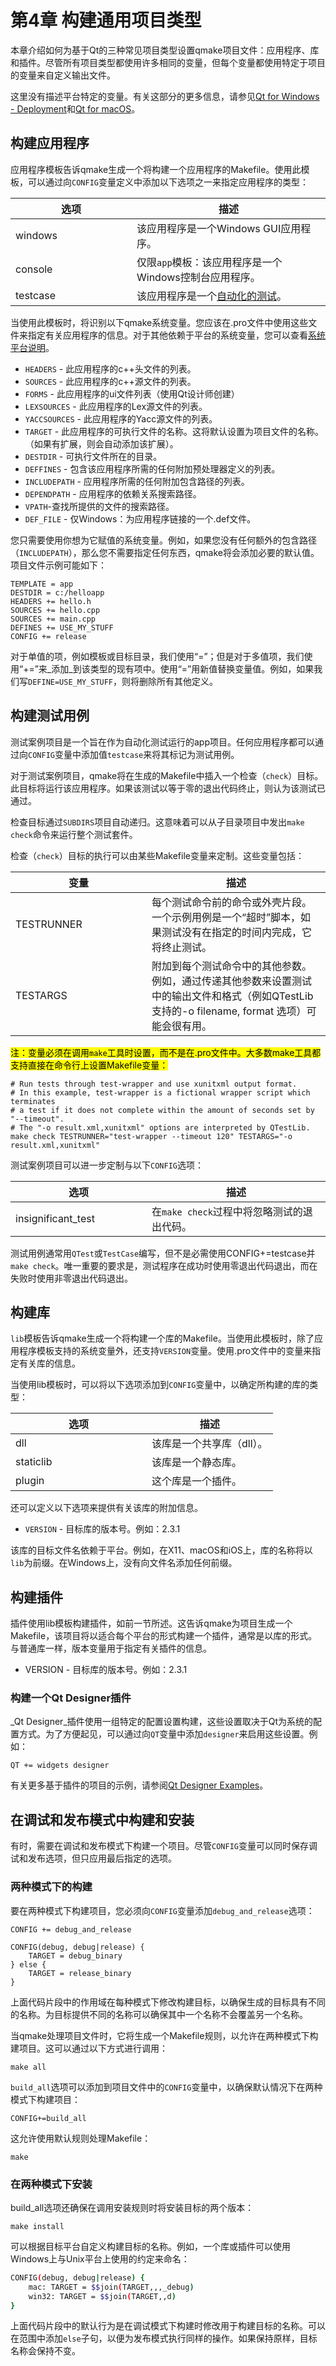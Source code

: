 # 第4章 构建通用项目类型

本章介绍如何为基于Qt的三种常见项目类型设置qmake项目文件：应用程序、库和插件。尽管所有项目类型都使用许多相同的变量，但每个变量都使用特定于项目的变量来自定义输出文件。

这里没有描述平台特定的变量。有关这部分的更多信息，请参见[Qt for Windows - Deployment](https://doc.qt.io/qt-5/windows-deployment.html)和[Qt for macOS](https://doc.qt.io/qt-5/macos.html)。

## 构建应用程序 <a href="#_toc31112" id="_toc31112"></a>

应用程序模板告诉qmake生成一个将构建一个应用程序的Makefile。使用此模板，可以通过向`CONFIG`变量定义中添加以下选项之一来指定应用程序的类型：

<table><thead><tr><th width="178">选项</th><th>描述</th></tr></thead><tbody><tr><td>windows</td><td>该应用程序是一个Windows GUI应用程序。</td></tr><tr><td>console</td><td>仅限<code>app</code>模板：该应用程序是一个Windows控制台应用程序。</td></tr><tr><td>testcase</td><td>该应用程序是一个<a href="di-4-zhang-gou-jian-tong-yong-xiang-mu-lei-xing.md#_toc7489">自动化的测试</a>。</td></tr></tbody></table>

当使用此模板时，将识别以下qmake系统变量。您应该在.pro文件中使用这些文件来指定有关应用程序的信息。对于其他依赖于平台的系统变量，您可以查看[系统平台说明](di-6-zhang-xi-tong-ping-tai-shuo-ming.md)。

* `HEADERS` - 此应用程序的c++头文件的列表。
* `SOURCES` - 此应用程序的c++源文件的列表。
* `FORMS` - 此应用程序的ui文件列表（使用Qt设计师创建）
* `LEXSOURCES` - 此应用程序的Lex源文件的列表。
* `YACCSOURCES` - 此应用程序的Yacc源文件的列表。
* `TARGET` - 此应用程序的可执行文件的名称。这将默认设置为项目文件的名称。（如果有扩展，则会自动添加该扩展）。
* `DESTDIR` - 可执行文件所在的目录。
* `DEFFINES` - 包含该应用程序所需的任何附加预处理器定义的列表。
* `INCLUDEPATH` - 应用程序所需的任何附加包含路径的列表。
* `DEPENDPATH` - 应用程序的依赖关系搜索路径。
* `VPATH`-查找所提供的文件的搜索路径。
* `DEF_FILE` - 仅Windows：为应用程序链接的一个.def文件。

您只需要使用你想为它赋值的系统变量。例如，如果您没有任何额外的包含路径（`INCLUDEPATH`），那么您不需要指定任何东西，qmake将会添加必要的默认值。项目文件示例可能如下：

```
TEMPLATE = app
DESTDIR = c:/helloapp
HEADERS += hello.h
SOURCES += hello.cpp
SOURCES += main.cpp
DEFINES += USE_MY_STUFF
CONFIG += release
```

对于单值的项，例如模板或目标目录，我们使用“=”；但是对于多值项，我们使用“+=”来_添加_到该类型的现有项中。使用“=”用新值替换变量值。例如，如果我们写`DEFINE=USE_MY_STUFF`，则将删除所有其他定义。

## 构建测试用例 <a href="#_toc7489" id="_toc7489"></a>

测试案例项目是一个旨在作为自动化测试运行的app项目。任何应用程序都可以通过向`CONFIG`变量中添加值`testcase`来将其标记为测试用例。

对于测试案例项目，qmake将在生成的Makefile中插入一个检查（`check`）目标。此目标将运行该应用程序。如果该测试以等于零的退出代码终止，则认为该测试已通过。

检查目标通过`SUBDIRS`项目自动递归。这意味着可以从子目录项目中发出`make check`命令来运行整个测试套件。

检查（`check`）目标的执行可以由某些Makefile变量来定制。这些变量包括：

<table><thead><tr><th width="202">变量</th><th>描述</th></tr></thead><tbody><tr><td>TESTRUNNER</td><td>每个测试命令前的命令或外壳片段。一个示例用例是一个“超时”脚本，如果测试没有在指定的时间内完成，它将终止测试。</td></tr><tr><td>TESTARGS</td><td>附加到每个测试命令中的其他参数。例如，通过传递其他参数来设置测试中的输出文件和格式（例如QTestLib支持的-o filename, format 选项）可能会很有用。</td></tr></tbody></table>

<mark style="background-color:yellow;">注：变量必须在调用</mark><mark style="background-color:yellow;">`make`</mark><mark style="background-color:yellow;">工具时设置，而不是在.pro文件中。大多数make工具都支持直接在命令行上设置Makefile变量：</mark>

```
# Run tests through test-wrapper and use xunitxml output format.
# In this example, test-wrapper is a fictional wrapper script which terminates
# a test if it does not complete within the amount of seconds set by "--timeout".
# The "-o result.xml,xunitxml" options are interpreted by QTestLib.
make check TESTRUNNER="test-wrapper --timeout 120" TESTARGS="-o result.xml,xunitxml"
```

测试案例项目可以进一步定制与以下`CONFIG`选项：

<table><thead><tr><th width="202">选项</th><th>描述</th></tr></thead><tbody><tr><td>insignificant_test</td><td>在<code>make check</code>过程中将忽略测试的退出代码。</td></tr></tbody></table>

测试用例通常用`QTest`或`TestCase`编写，但不是必需使用CONFIG+=testcase并`make check`。唯一重要的要求是，测试程序在成功时使用零退出代码退出，而在失败时使用非零退出代码退出。

## 构建库 <a href="#_toc16072" id="_toc16072"></a>

`lib`模板告诉qmake生成一个将构建一个库的Makefile。当使用此模板时，除了应用程序模板支持的系统变量外，还支持`VERSION`变量。使用.pro文件中的变量来指定有关库的信息。

当使用lib模板时，可以将以下选项添加到`CONFIG`变量中，以确定所构建的库的类型：

<table><thead><tr><th width="202">选项</th><th>描述</th></tr></thead><tbody><tr><td>dll</td><td>该库是一个共享库（dll）。</td></tr><tr><td>staticlib</td><td>该库是一个静态库。</td></tr><tr><td>plugin</td><td>这个库是一个插件。</td></tr></tbody></table>

还可以定义以下选项来提供有关该库的附加信息。

* `VERSION` - 目标库的版本号。例如：2.3.1

该库的目标文件名依赖于平台。例如，在X11、macOS和iOS上，库的名称将以`lib`为前缀。在Windows上，没有向文件名添加任何前缀。

## 构建插件 <a href="#_toc10555" id="_toc10555"></a>

插件使用lib模板构建插件，如前一节所述。这告诉qmake为项目生成一个Makefile，该项目将以适合每个平台的形式构建一个插件，通常是以库的形式。与普通库一样，版本变量用于指定有关插件的信息。

* VERSION - 目标库的版本号。例如：2.3.1

### 构建一个Qt Designer插件 <a href="#_toc26748" id="_toc26748"></a>

_Qt Designer_插件使用一组特定的配置设置构建，这些设置取决于Qt为系统的配置方式。为了方便起见，可以通过向`QT`变量中添加`designer`来启用这些设置。例如：

```
QT += widgets designer
```

有关更多基于插件的项目的示例，请参阅[Qt Designer Examples](https://doc.qt.io/qt-5/examples-designer.html)。

## 在调试和发布模式中构建和安装 <a href="#_toc20160" id="_toc20160"></a>

有时，需要在调试和发布模式下构建一个项目。尽管`CONFIG`变量可以同时保存调试和发布选项，但只应用最后指定的选项。

### 两种模式下的构建 <a href="#_toc30818" id="_toc30818"></a>

要在两种模式下构建项目，您必须向`CONFIG`变量添加`debug_and_release`选项：

```
CONFIG += debug_and_release

CONFIG(debug, debug|release) {
    TARGET = debug_binary
} else {
    TARGET = release_binary
}
```

上面代码片段中的作用域在每种模式下修改构建目标，以确保生成的目标具有不同的名称。为目标提供不同的名称可以确保其中一个名称不会覆盖另一个名称。

当qmake处理项目文件时，它将生成一个Makefile规则，以允许在两种模式下构建项目。这可以通过以下方式进行调用：

```
make all
```

`build_all`选项可以添加到项目文件中的`CONFIG`变量中，以确保默认情况下在两种模式下构建项目：

```
CONFIG+=build_all
```

这允许使用默认规则处理Makefile：

```
make
```

### 在两种模式下安装 <a href="#_toc26834" id="_toc26834"></a>

build\_all选项还确保在调用安装规则时将安装目标的两个版本：

```
make install
```

可以根据目标平台自定义构建目标的名称。例如，一个库或插件可以使用Windows上与Unix平台上使用的约定来命名：

```bash
CONFIG(debug, debug|release) {
    mac: TARGET = $$join(TARGET,,,_debug)
    win32: TARGET = $$join(TARGET,,d)
}
```

上面代码片段中的默认行为是在调试模式下构建时修改用于构建目标的名称。可以在范围中添加`else`子句，以便为发布模式执行同样的操作。如果保持原样，目标名称会保持不变。
